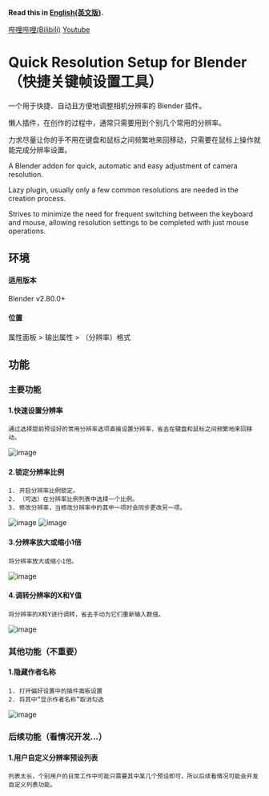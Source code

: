 **Read this in [English(英文版)](https://github.com/Hades-Su/blender_quick_resolution_setup/blob/main/README.md).**

[哔哩哔哩(Bilibili)](https://space.bilibili.com/40026064) [Youtube](https://www.youtube.com/@hadessu)

# Quick Resolution Setup for Blender（快捷关键帧设置工具）

一个用于快捷、自动且方便地调整相机分辨率的 Blender 插件。

懒人插件，在创作的过程中，通常只需要用到个别几个常用的分辨率。

力求尽量让你的手不用在键盘和鼠标之间频繁地来回移动，只需要在鼠标上操作就能完成分辨率设置。

A Blender addon for quick, automatic and easy adjustment of camera resolution.

Lazy plugin, usually only a few common resolutions are needed in the creation process.

Strives to minimize the need for frequent switching between the keyboard and mouse, allowing resolution settings to be completed with just mouse operations.

## 环境

#### 适用版本

Blender v2.80.0+

#### 位置

属性面板 > 输出属性 > （分辨率）格式

## 功能

### 主要功能

#### 1.快速设置分辨率

```
通过选择提前预设好的常用分辨率选项直接设置分辨率，省去在键盘和鼠标之间频繁地来回移动。
```

![image](https://github.com/user-attachments/assets/c2e31070-1e9b-47cf-ab70-3f325a0bbae1)

#### 2.锁定分辨率比例

```
1. 开启分辨率比例锁定。
2. （可选）在分辨率比例列表中选择一个比例。
3. 修改分辨率，当修改分辨率中的其中一项时会同步更改另一项。
```

![image](https://github.com/user-attachments/assets/6255e852-ccdd-4359-bae1-bb682b9fb958)
![image](https://github.com/user-attachments/assets/4c1f0b08-e58b-4047-bfdf-a7a0bfeaffdb)

#### 3.分辨率放大或缩小1倍

```
将分辨率放大或缩小1倍。
```

![image](https://github.com/user-attachments/assets/8fba3fdb-fd8f-48a0-a6e2-5ac5768d2e4c)

#### 4.调转分辨率的X和Y值

```
将分辨率的X和Y进行调转，省去手动为它们重新输入数值。
```

![image](https://github.com/user-attachments/assets/e1f23481-9436-44a6-b758-e920095971df)

### 其他功能（不重要）

#### 1.隐藏作者名称

```
1. 打开偏好设置中的插件面板设置
2. 将其中“显示作者名称”取消勾选
```

   ![image](https://github.com/user-attachments/assets/de1fe363-c3dc-4754-a80b-b4f3e09b0213)

### 后续功能（看情况开发...）

#### 1.用户自定义分辨率预设列表

```
列表太长，个别用户的日常工作中可能只需要其中某几个预设即可，所以后续看情况可能会开发自定义列表功能。
```

